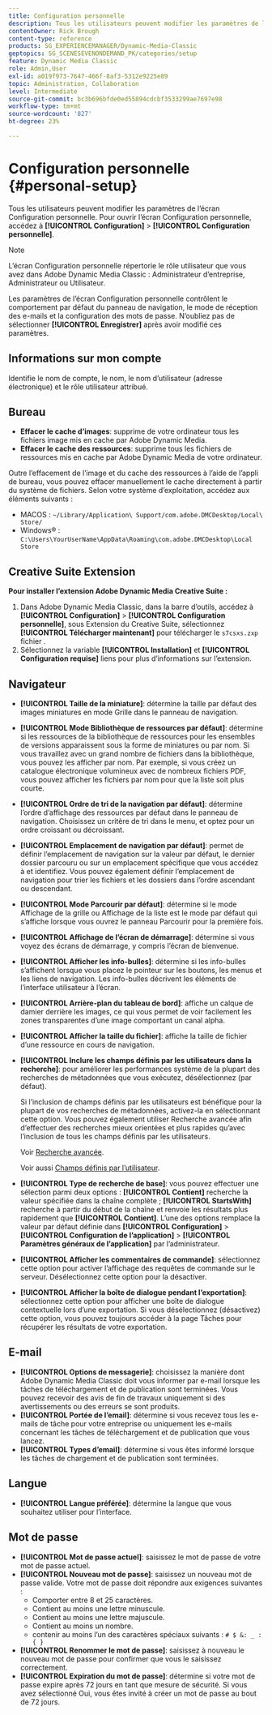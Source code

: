 ```yaml
---
title: Configuration personnelle
description: Tous les utilisateurs peuvent modifier les paramètres de l’écran Configuration personnelle d’Adobe Dynamic Media Classic.
contentOwner: Rick Brough
content-type: reference
products: SG_EXPERIENCEMANAGER/Dynamic-Media-Classic
geptopics: SG_SCENESEVENONDEMAND_PK/categories/setup
feature: Dynamic Media Classic
role: Admin,User
exl-id: a019f973-7647-466f-8af3-5312e9225e89
topic: Administration, Collaboration
level: Intermediate
source-git-commit: bc3b696bfde0ed55894cdcbf3533299ae7697e98
workflow-type: tm+mt
source-wordcount: '827'
ht-degree: 23%

---
```


# Configuration personnelle {#personal-setup}

Tous les utilisateurs peuvent modifier les paramètres de l’écran Configuration personnelle. Pour ouvrir l’écran Configuration personnelle, accédez à **[!UICONTROL Configuration]** > **[!UICONTROL Configuration personnelle]**.

>[!NOTE]
>
>L’écran Configuration personnelle répertorie le rôle utilisateur que vous avez dans Adobe Dynamic Media Classic : Administrateur d’entreprise, Administrateur ou Utilisateur.

Les paramètres de l’écran Configuration personnelle contrôlent le comportement par défaut du panneau de navigation, le mode de réception des e-mails et la configuration des mots de passe. N’oubliez pas de sélectionner **[!UICONTROL Enregistrer]** après avoir modifié ces paramètres.

## Informations sur mon compte

Identifie le nom de compte, le nom, le nom d’utilisateur (adresse électronique) et le rôle utilisateur attribué.

## Bureau

* **Effacer le cache d’images**: supprime de votre ordinateur tous les fichiers image mis en cache par Adobe Dynamic Media.
* **Effacer le cache des ressources**: supprime tous les fichiers de ressources mis en cache par Adobe Dynamic Media de votre ordinateur.

Outre l’effacement de l’image et du cache des ressources à l’aide de l’appli de bureau, vous pouvez effacer manuellement le cache directement à partir du système de fichiers. Selon votre système d’exploitation, accédez aux éléments suivants :

* MACOS : `~/Library/Application\ Support/com.adobe.DMCDesktop/Local\ Store/`
* Windows® : `C:\Users\YourUserName\AppData\Roaming\com.adobe.DMCDesktop\Local Store`

## Creative Suite Extension

**Pour installer l’extension Adobe Dynamic Media Creative Suite :**

1. Dans Adobe Dynamic Media Classic, dans la barre d’outils, accédez à **[!UICONTROL Configuration]** > **[!UICONTROL Configuration personnelle]**, sous Extension du Creative Suite, sélectionnez **[!UICONTROL Télécharger maintenant]** pour télécharger le `s7csxs.zxp` fichier .
1. Sélectionnez la variable **[!UICONTROL Installation]** et **[!UICONTROL Configuration requise]** liens pour plus d’informations sur l’extension.

<!--    A readme file is included at the root of the unzipped file to provide you with additional information about the extension.

1. Depending on your installed operating system, do one of the following: -->

<!-- #### Windows

|If you are running|Do this|
|--- |--- |
|Adobe Illustrator 18 in Adobe Creative Cloud 2014|<ul><li>From the root of the unzipped folder, select CC-2014.</li><li>Depending on the bit version of Adobe Illustrator that you are using, select win32 or win64.</li><li>Select libraries > flame, and then copy `aflame.dll` to Adobe Illustrator's executable folder. For example, `C:\Program Files\Adobe\Adobe Illustrator CC 2014\Support Files\Contents\Windows`. </li></ul><br/>**Note**: This example path is for the 64-bit location; the 32-bit location may fall under Program Files (x86) instead. <br/><ul><li>Return to the same libraries folder, select flamingo, and then copy `aflamingo.dll` to the same Adobe Illustrator executable folder that you used in the previous step. </li><li>Return to the win32 or win64 folder that you selected in step 2, and then copy `AdobeS7FXGFileFormat.aip` to Adobe Illustrator's plug-ins folder. For example, `C:\Program Files\Adobe\Adobe Illustrator CC 2014\Plug-ins\Illustrator Formats`. </li></ul> <br/>**Note**: This example path is for the 64-bit location; the 32-bit location may fall under Program Files (x86) instead.|
|Adobe Illustrator 17 in Adobe Creative Cloud|<ul><li>From the root of the unzipped folder, select CC. </li><li>Depending on the bit version of Adobe Illustrator that you are using, select win32 or win64.</li><li> Copy `AdobeS7FXGFileFormat.aip` to Adobe Illustrator's plug-ins folder. For example, `C:\Program Files\Adobe\Adobe Illustrator CC (64 Bit)\Plug-ins\Illustrator Formats`.</li></ul><br/>**Note**: This example path is for the 64-bit location; the 32-bit location may fall under Program Files (x86) instead.|
|Adobe Illustrator 16 in Adobe Creative Suite 6|<ul><li>From the root of the unzipped folder, select 6.0. </li><li>Depending on the bit version of Adobe Illustrator that you are using, select win32 or win64. </li><li>Copy AdobeS7FXGFileFormat.aip to Adobe Illustrator's plug-ins folder. For example, `C:\Program Files\Adobe\Adobe Illustrator CS6 (64 Bit)\Plug-ins\Illustrator Formats`.</li></ul><br/>**Note**: This example path is for the 64-bit location; the 32-bit location may fall under Program Files (x86) instead.|

#### Mac

|If you are running|Do this|
|--- |--- |
|Adobe Illustrator 18 in Adobe Creative Cloud 2014|<ul><li>From the root of the unzipped folder, select CC-2014 > mac64.</li><li>Select libraries > flame, and then copy the `aflame.framework` folder to Adobe Illustrator package contents folder. For example, `/Applications/Adobe Illustrator CC 2014/ Illustrator.app/Contents/Frameworks/`. (To open Adobe Illustrator's package contents folder, right-select on the Adobe illustrator CC 2014 icon and select Show Package Contents from context menu).</li><li>Return to the same libraries folder, select `flamingo`, and then copy the `aflamingo.framework` folder to the same Adobe Illustrator package contents folder that you used in the previous step.</li><li>Return to the mac64 folder that you selected in step 1, and then copy the `AdobeS7FXGFileFormat.aip` folder to Adobe Illustrator's plug-in folder. For example, `/Applications/Adobe Illustrator CC 2014/Plug-ins/Illustrator Formats/`.</li></ul><br/>|
|Adobe Illustrator 17 in Adobe Creative Cloud|<ul><li>From the root of the unzipped folder, select CC > mac64</li><li>Copy the `AdobeS7FXGFileFormat.aip` folder to Adobe Illustrator's plug-in folder. For example, `/Applications/Adobe Illustrator CC/Plug-ins/Illustrator Formats/`.</li></ul><br/>|
|Adobe Illustrator 16 in Adobe Creative Suite 6|<ul><li>From the root of the unzipped folder, select 6.0 > mac64</li><li>Copy the `AdobeS7FXGFileFormat.aip` folder to Adobe Illustrator's plug-in folder. For example, `/Applications/Adobe Illustrator CS6/Plug-ins/Illustrator Formats/`.</li></ul>|

The plug-in is now available for you to use in Adobe Illustrator. -->

## Navigateur

* **[!UICONTROL Taille de la miniature]**: détermine la taille par défaut des images miniatures en mode Grille dans le panneau de navigation.
* **[!UICONTROL Mode Bibliothèque de ressources par défaut]**: détermine si les ressources de la bibliothèque de ressources pour les ensembles de versions apparaissent sous la forme de miniatures ou par nom. Si vous travaillez avec un grand nombre de fichiers dans la bibliothèque, vous pouvez les afficher par nom. Par exemple, si vous créez un catalogue électronique volumineux avec de nombreux fichiers PDF, vous pouvez afficher les fichiers par nom pour que la liste soit plus courte.
* **[!UICONTROL Ordre de tri de la navigation par défaut]**: détermine l’ordre d’affichage des ressources par défaut dans le panneau de navigation. Choisissez un critère de tri dans le menu, et optez pour un ordre croissant ou décroissant.
* **[!UICONTROL Emplacement de navigation par défaut]**: permet de définir l’emplacement de navigation sur la valeur par défaut, le dernier dossier parcouru ou sur un emplacement spécifique que vous accédez à et identifiez. Vous pouvez également définir l’emplacement de navigation pour trier les fichiers et les dossiers dans l’ordre ascendant ou descendant.
* **[!UICONTROL Mode Parcourir par défaut]**: détermine si le mode Affichage de la grille ou Affichage de la liste est le mode par défaut qui s’affiche lorsque vous ouvrez le panneau Parcourir pour la première fois.
* **[!UICONTROL Affichage de l’écran de démarrage]**: détermine si vous voyez des écrans de démarrage, y compris l’écran de bienvenue.
* **[!UICONTROL Afficher les info-bulles]**: détermine si les info-bulles s’affichent lorsque vous placez le pointeur sur les boutons, les menus et les liens de navigation. Les info-bulles décrivent les éléments de l’interface utilisateur à l’écran.
* **[!UICONTROL Arrière-plan du tableau de bord]**: affiche un calque de damier derrière les images, ce qui vous permet de voir facilement les zones transparentes d’une image comportant un canal alpha.
* **[!UICONTROL Afficher la taille du fichier]**: affiche la taille de fichier d’une ressource en cours de navigation.
* **[!UICONTROL Inclure les champs définis par les utilisateurs dans la recherche]**: pour améliorer les performances système de la plupart des recherches de métadonnées que vous exécutez, désélectionnez (par défaut).

  Si l’inclusion de champs définis par les utilisateurs est bénéfique pour la plupart de vos recherches de métadonnées, activez-la en sélectionnant cette option. Vous pouvez également utiliser Recherche avancée afin d’effectuer des recherches mieux orientées et plus rapides qu’avec l’inclusion de tous les champs définis par les utilisateurs.

  Voir [Recherche avancée](searching-assets.md#conducting_an_advanced_search).

  Voir aussi [Champs définis par l’utilisateur](application-setup.md#user_defined_fields).

* **[!UICONTROL Type de recherche de base]**: vous pouvez effectuer une sélection parmi deux options : **[!UICONTROL Contient]** recherche la valeur spécifiée dans la chaîne complète ; **[!UICONTROL StartsWith]** recherche à partir du début de la chaîne et renvoie les résultats plus rapidement que **[!UICONTROL Contient]**. L’une des options remplace la valeur par défaut définie dans **[!UICONTROL Configuration]** > **[!UICONTROL Configuration de l’application]** > **[!UICONTROL Paramètres généraux de l’application]** par l’administrateur.
* **[!UICONTROL Afficher les commentaires de commande]**: sélectionnez cette option pour activer l’affichage des requêtes de commande sur le serveur. Désélectionnez cette option pour la désactiver.
* **[!UICONTROL Afficher la boîte de dialogue pendant l’exportation]**: sélectionnez cette option pour afficher une boîte de dialogue contextuelle lors d’une exportation. Si vous désélectionnez (désactivez) cette option, vous pouvez toujours accéder à la page Tâches pour récupérer les résultats de votre exportation.

## E-mail

* **[!UICONTROL Options de messagerie]**: choisissez la manière dont Adobe Dynamic Media Classic doit vous informer par e-mail lorsque les tâches de téléchargement et de publication sont terminées. Vous pouvez recevoir des avis de fin de travaux uniquement si des avertissements ou des erreurs se sont produits.
* **[!UICONTROL Portée de l’email]**: détermine si vous recevez tous les e-mails de tâche pour votre entreprise ou uniquement les e-mails concernant les tâches de téléchargement et de publication que vous lancez.
* **[!UICONTROL Types d’email]**: détermine si vous êtes informé lorsque les tâches de chargement et de publication sont terminées.

## Langue

* **[!UICONTROL Langue préférée]**: détermine la langue que vous souhaitez utiliser pour l’interface.

## Mot de passe

* **[!UICONTROL Mot de passe actuel]**: saisissez le mot de passe de votre mot de passe actuel.
* **[!UICONTROL Nouveau mot de passe]**: saisissez un nouveau mot de passe valide. Votre mot de passe doit répondre aux exigences suivantes :
   * Comporter entre 8 et 25 caractères.
   * Contient au moins une lettre minuscule.
   * Contient au moins une lettre majuscule.
   * Contient au moins un nombre.
   * contenir au moins l’un des caractères spéciaux suivants : `# $ &: _ : { }`
* **[!UICONTROL Renommer le mot de passe]**: saisissez à nouveau le nouveau mot de passe pour confirmer que vous le saisissez correctement.
* **[!UICONTROL Expiration du mot de passe]**: détermine si votre mot de passe expire après 72 jours en tant que mesure de sécurité. Si vous avez sélectionné Oui, vous êtes invité à créer un mot de passe au bout de 72 jours.
